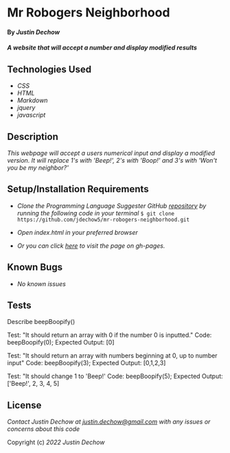 # Mr Robogers Neighborhood

#### By _**Justin Dechow**_

#### _A website that will accept a number and display modified results_

## Technologies Used

* _CSS_
* _HTML_
* _Markdown_
* _jquery_
* _javascript_

## Description

_This webpage will accept a users numerical input and display a modified version. It will replace 1's with 'Beep!', 2's with 'Boop!' and 3's with 'Won't you be my neighbor?'_

## Setup/Installation Requirements

* _Clone the Programming Language Suggester GitHub [repository](https://github.com/jdechow5/mr-robogers-neighborhood) by running the following code in your terminal_
`$ git clone https://github.com/jdechow5/mr-robogers-neighborhood.git`
* _Open index.html in your preferred browser_

* _Or you can click [here](https://jdechow5.github.io/mr-robogers-neighborhood/) to visit the page on gh-pages._




## Known Bugs

* _No known issues_

## Tests

Describe beepBoopify()

Test: "It should return an array with 0 if the number 0 is inputted."
Code: beepBoopify(0);
Expected Output: [0]

Test: "It should return an array with numbers beginning at 0, up to number input"
Code: beepBoopify(3);
Expected Output: [0,1,2,3]

Test: "It should change 1 to 'Beep!'
Code: beepBoopify(5);
Expected Output: ['Beep!', 2, 3, 4, 5]

## License

_Contact Justin Dechow at justin.dechow@gmail.com with any issues or concerns about this code_

Copyright (c) _2022_ _Justin Dechow_